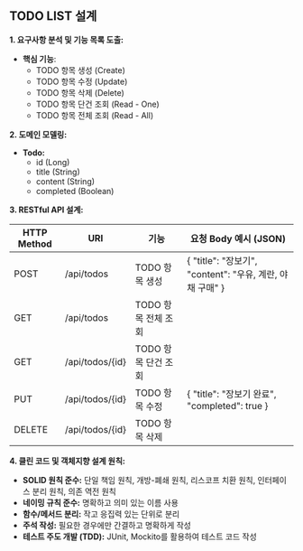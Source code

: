 ## TODO LIST 설계

**1. 요구사항 분석 및 기능 목록 도출:**

- **핵심 기능**:
  - TODO 항목 생성 (Create)
  - TODO 항목 수정 (Update)
  - TODO 항목 삭제 (Delete)
  - TODO 항목 단건 조회 (Read - One)
  - TODO 항목 전체 조회 (Read - All)

**2. 도메인 모델링:**

- **Todo:**
  - id (Long)
  - title (String)
  - content (String)
  - completed (Boolean)

**3. RESTful API 설계:**

| HTTP Method | URI                 | 기능               | 요청 Body 예시 (JSON)                                  |
| ----------- | -------------------- | ------------------ | ----------------------------------------------------- |
| POST        | /api/todos           | TODO 항목 생성       | { "title": "장보기", "content": "우유, 계란, 야채 구매" } |
| GET         | /api/todos           | TODO 항목 전체 조회   |                                                       |
| GET         | /api/todos/{id}      | TODO 항목 단건 조회   |                                                       |
| PUT         | /api/todos/{id}      | TODO 항목 수정       | { "title": "장보기 완료", "completed": true }           |
| DELETE      | /api/todos/{id}      | TODO 항목 삭제       |                                                       |

**4. 클린 코드 및 객체지향 설계 원칙:**

*   **SOLID 원칙 준수:** 단일 책임 원칙, 개방-폐쇄 원칙, 리스코프 치환 원칙, 인터페이스 분리 원칙, 의존 역전 원칙
*   **네이밍 규칙 준수:** 명확하고 의미 있는 이름 사용
*   **함수/메서드 분리:** 작고 응집력 있는 단위로 분리
*   **주석 작성:** 필요한 경우에만 간결하고 명확하게 작성
*   **테스트 주도 개발 (TDD):** JUnit, Mockito를 활용하여 테스트 코드 작성
